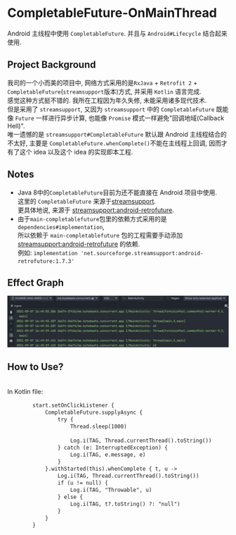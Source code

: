 # CompletableFuture-OnMainThread

Android 主线程中使用 `CompletableFuture`. 并且与 `Android#Lifecycle` 结合起来使用.

Project Background
------

我司的一个小而美的项目中, 网络方式采用的是`RxJava` + `Retrofit 2` + `CompletableFuture`(`streamsupport`版本)方式, 并采用 `Kotlin` 语言完成.
<br>感觉这种方式挺不错的. 我所在工程因为年久失修, 未能采用诸多现代技术.
<br>但是采用了 `streamsupport`, 又因为 `streamsupport` 中的 `CompletableFuture` 既能像 `Future` 一样进行异步计算, 也能像 `Promise` 模式一样避免"回调地域(Callback
Hell)".
<br>唯一遗憾的是 `streamsupport#CompletableFuture` 默认跟 Android 主线程结合的不太好, 主要是 `CompletableFuture.whenComplete()`不能在主线程上回调, 因而才有了这个 idea 以及这个 idea 的实现即本工程.

Notes
------

- Java 8中的`CompletableFuture`目前为还不能直接在 Android 项目中使用.
  <br>这里的 `CompletableFuture` 来源于[streamsupport](https://github.com/streamsupport/streamsupport).
  <br>更具体地说, 来源于 [streamsupport:android-retrofuture](https://github.com/retrostreams/android-retrofuture).
- 由于`main-completablefuture`包里的依赖方式采用的是 `dependencies#implementation`,
  <br>所以依赖于 `main-completablefuture` 包的工程需要手动添加 [streamsupport:android-retrofuture](https://github.com/retrostreams/android-retrofuture) 的依赖.
  <br>例如: ```implementation 'net.sourceforge.streamsupport:android-retrofuture:1.7.3'```

Effect Graph
-------
<img src="/media/cf_with_lifecycle.png"/>

How to Use?
------
<br>In Kotlin file:

```
        start.setOnClickListener {
            CompletableFuture.supplyAsync {
                try {
                    Thread.sleep(1000)

                    Log.i(TAG, Thread.currentThread().toString())
                } catch (e: InterruptedException) {
                    Log.i(TAG, e.message, e)
                }
            }.withStarted(this).whenComplete { t, u ->
                Log.i(TAG, Thread.currentThread().toString())
                if (u != null) {
                    Log.i(TAG, "Throwable", u)
                } else {
                    Log.i(TAG, t?.toString() ?: "null")
                }
            }
        }
```